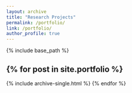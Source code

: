 ```yaml
---
layout: archive
title: "Research Projects"
permalink: /portfolio/
link: /portfolio/
author_profile: true
---
```


{% include base_path %}


{% for post in site.portfolio %}
-----
  {% include archive-single.html %}
{% endfor %}

